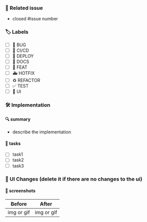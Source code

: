 ### 🎯 Related issue

- closed #issue number

### 🏷️ Labels

- [ ] 🐛 BUG
- [ ] 👷 CI/CD
- [ ] 🚀 DEPLOY
- [ ] 📝 DOCS
- [ ] 🎨 FEAT
- [ ] 🚑️ HOTFIX
- [ ] ♻️ REFACTOR
- [ ] ✅ TEST
- [ ] 💄 UI

### 🛠 Implementation

#### 🔍️ summary

- describe the implementation

#### 📌 tasks 

- [ ] task1
- [ ] task2
- [ ] task3

### 🎨 UI Changes (delete it if there are no changes to the ui)

#### 📸 screenshots

| Before | After |
| --- | --- |
| img or gif | img or gif |
